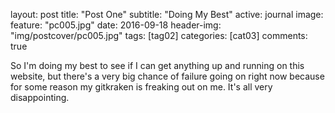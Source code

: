 layout:     post
title:      "Post One"
subtitle:   "Doing My Best"
active: journal
image:
  feature: "pc005.jpg"
date:       2016-09-18 
header-img: "img/postcover/pc005.jpg"
tags: [tag02]
categories: [cat03]
comments: true

<p>So I'm doing my best to see if I can get anything up and running on this website, but there's a very big chance of failure going on right now because for some reason my gitkraken is freaking out on me. It's all very disappointing.</p>

